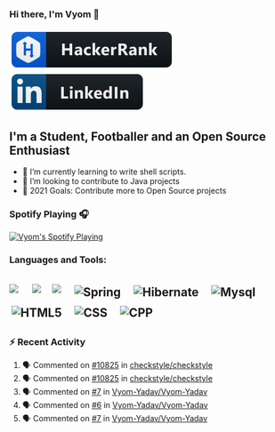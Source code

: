 ### Hi there, I'm Vyom 👋

<a href="https://www.hackerrank.com/VyomYadav">
    <img src="https://github.com/MikeCodesDotNET/ColoredBadges/blob/master/svg/dev/services/hackerrank.svg" alt="hackerrank" style="vertical-align:top; margin:6px 4px">
</a> 
<a href="https://www.linkedin.com/in/vyom-yadav-66a97918b/">
    <img src="https://github.com/MikeCodesDotNET/ColoredBadges/blob/master/svg/social/linkedin.svg" alt="gitter" style="vertical-align:top; margin:6px 4px">
</a>  

## I'm a Student, Footballer and an Open Source Enthusiast

- 🌱 I’m currently learning to write shell scripts.
- 👯 I’m looking to contribute to Java projects
- 🥅 2021 Goals: Contribute more to Open Source projects

### Spotify Playing 🎧

[<img src="https://novatorem-git-master-vyom-yadav.vercel.app/api/spotify" alt="Vyom's Spotify Playing" width="350" />](https://open.spotify.com/user/312oauov5ttlvf6hg6yygyiz3m4m)


### Languages and Tools:

<img src="https://qph.fs.quoracdn.net/main-qimg-48b7a3d8958565e7aa3ad4dbf2312770.webp" height="30"> &nbsp; &nbsp;  <img src="https://www.techbaz.org/Course/img/c-logo.png" height="30"> &nbsp;&nbsp; <img src="https://resources.jetbrains.com/storage/products/intellij-idea/img/meta/intellij-idea_logo_300x300.png" height="30"> &nbsp;&nbsp;  <img src="https://github.com/piyush168713/Vyom-Yadav/blob/main/img/spring.png" alt="Spring" style="vertical-align:top; margin:6px 4px" height="35">&nbsp;&nbsp;  <img src="https://github.com/piyush168713/Vyom-Yadav/blob/main/img/hiber.png" alt="Hibernate" style="vertical-align:top; margin:6px 4px" height="35">&nbsp;&nbsp;  <img src="https://github.com/piyush168713/Vyom-Yadav/blob/main/img/mysql.png" alt="Mysql" style="vertical-align:top; margin:6px 4px" height="35">&nbsp;&nbsp;  <img src="https://github.com/piyush168713/Vyom-Yadav/blob/main/img/html5img.png" alt="HTML5" style="vertical-align:top; margin:6px 4px" height="35">&nbsp;&nbsp;  <img src="https://github.com/piyush168713/Vyom-Yadav/blob/main/img/css.png" alt="CSS" style="vertical-align:top; margin:6px 4px" height="35">&nbsp;&nbsp;  <img src="https://github.com/piyush168713/Vyom-Yadav/blob/main/img/cpp.png" alt="CPP" style="vertical-align:top; margin:6px 4px" height="35">
---

### :zap: Recent Activity

<!--START_SECTION:activity-->
1. 🗣 Commented on [#10825](https://github.com/checkstyle/checkstyle/issues/10825) in [checkstyle/checkstyle](https://github.com/checkstyle/checkstyle)
2. 🗣 Commented on [#10825](https://github.com/checkstyle/checkstyle/issues/10825) in [checkstyle/checkstyle](https://github.com/checkstyle/checkstyle)
3. 🗣 Commented on [#7](https://github.com/Vyom-Yadav/Vyom-Yadav/issues/7) in [Vyom-Yadav/Vyom-Yadav](https://github.com/Vyom-Yadav/Vyom-Yadav)
4. 🗣 Commented on [#6](https://github.com/Vyom-Yadav/Vyom-Yadav/issues/6) in [Vyom-Yadav/Vyom-Yadav](https://github.com/Vyom-Yadav/Vyom-Yadav)
5. 🗣 Commented on [#7](https://github.com/Vyom-Yadav/Vyom-Yadav/issues/7) in [Vyom-Yadav/Vyom-Yadav](https://github.com/Vyom-Yadav/Vyom-Yadav)
<!--END_SECTION:activity-->





